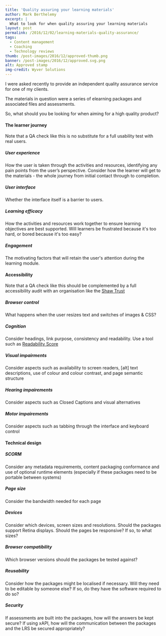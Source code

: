 ```yaml
---
title: 'Quality assuring your learning materials'
author: Mark Berthelemy
excerpt: |
  What to look for when quality assuring your learning materials
layout: post
permalink: /2016/12/02/learning-materials-quality-assurance/
tags:
  - Content management
  - Coaching
  - Technology reviews
thumb: /post-images/2016/12/approved-thumb.png
banner: /post-images/2016/12/approved.svg.png
alt: Approved stamp
img-credit: Wyver Solutions
---
```

I were asked recently to provide an independent quality assurance service for one of my clients.

The materials in question were a series of elearning packages and associated files and assessments.

So, what should you be looking for when aiming for a high quality product?

#### The learner journey

Note that a QA check like this is no substitute for a full usability test with real users.

##### User experience

How the user is taken through the activities and resources, identifying any pain points from the user’s perspective. Consider how the learner will get to the materials - the whole journey from initial contact through to completion.

##### User interface

Whether the interface itself is a barrier to users.

##### Learning efficacy

How the activities and resources work together to ensure learning objectives are best supported. Will learners be frustrated because it's too hard, or bored because it's too easy?

##### Engagement

The motivating factors that will retain the user's attention during the learning module.

#### Accessibility

Note that a QA check like this should be complemented by a full accessibility audit with an organisation like the <a href="http://webacc.shaw-trust.org.uk/our-services/website-accessibility-auditing/" target="_blank">Shaw Trust</a>

##### Browser control

What happens when the user resizes text and switches of images &amp; CSS?

##### Cognition

Consider headings, link purpose, consistency and readability. Use a tool such as <a href="https://readability-score.com/text/" target="_blank">Readability Score</a>

##### Visual impairments

Consider aspects such as availability to screen readers, [alt] text descriptions, use of colour and colour contrast, and page semantic structure

##### Hearing impairements

Consider aspects such as Closed Captions and visual alternatives

##### Motor impairements

Consider aspects such as tabbing through the interface and keyboard control

#### Technical design

##### SCORM

Consider any metadata requirements, content packaging conformance and use of optional runtime elements (especially if these packages need to be portable between systems)

##### Page size

Consider the bandwidth needed for each page

##### Devices

Consider which devices, screen sizes and resolutions. Should the packages support Retina displays. Should the pages be responsive? If so, to what sizes?

##### Browser compatibility

Which browser versions should the packages be tested against?

##### Reusability

Consider how the packages might be localised if necessary. Will they need to be editable by someone else? If so, do they have the software required to do so?

##### Security

If assessments are built into the packages, how will the answers be kept secure? If using xAPI, how will the communication between the packages and the LRS be secured appropriately?
